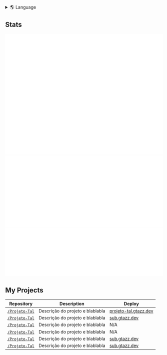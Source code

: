 <details>
<summary>🌎 Language</summary>
<br>
  
* en (Current)
* [pt-BR](./i18n/README-pt-BR.md)
---

</details>

## Stats

<img src="metrics.base.svg" alt="GitHub base stats">
<img src="metrics.plugin.isocalendar.svg" alt="GitHub contrib stats">
<img src="metrics.plugin.languages.svg" alt="GitHub languages stats">

## My Projects

Repository                                             | Description                      | Deploy  
------------------------------------------------------ | -------------------------------- | ------------------------------------- 
[`/Projeto-Tal`](https://github.com/GTazz/Projeto-Tal) | Descrição do projeto e blablabla | [projeto-tal.gtazz.dev](https://projeto-tal.gtazz.dev)
[`/Projeto-Tal`](https://github.com/GTazz/Projeto-Tal) | Descrição do projeto e blablabla | [sub.gtazz.dev](https://sub.gtazz.dev)
[`/Projeto-Tal`](https://github.com/GTazz/Projeto-Tal) | Descrição do projeto e blablabla | N/A
[`/Projeto-Tal`](https://github.com/GTazz/Projeto-Tal) | Descrição do projeto e blablabla | N/A
[`/Projeto-Tal`](https://github.com/GTazz/Projeto-Tal) | Descrição do projeto e blablabla | [sub.gtazz.dev](https://sub.gtazz.dev)
[`/Projeto-Tal`](https://github.com/GTazz/Projeto-Tal) | Descrição do projeto e blablabla | [sub.gtazz.dev](https://sub.gtazz.dev)
